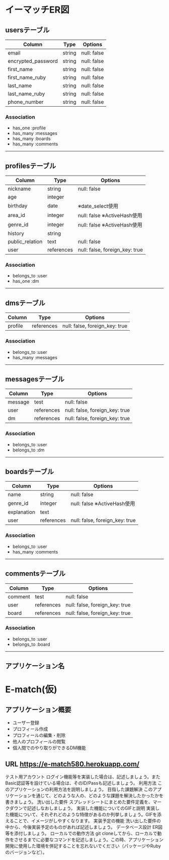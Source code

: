 # イーマッチER図

## usersテーブル

|Column|Type|Options|
|------|----|-------|
|email|string|null: false|
|encrypted_password|string|null: false|
|first_name|string|null: false|
|first_name_ruby|string|null: false|
|last_name|string|null: false|
|last_name_ruby|string|null: false|
|phone_number|string|null: false|

### Association
- has_one :profile
- has_many :messages
- has_many :boards
- has_many :comments



--- 
## profilesテーブル

|Column|Type|Options|
|------|----|-------|
|nickname|string|null: false|
|age|integer|       |
|birthday|date| ※date_select使用|
|area_id|integer|null: false ※ActiveHash使用|
|genre_id|integer|null: false ※ActiveHash使用|
|history|string|    |
|public_relation|text|null: false|
|user|references|null: false, foreign_key: true|

### Association
- belongs_to :user
- has_one :dm



---
## dmsテーブル

|Column|Type|Options|
|------|----|-------|
|profile|references|null: false, foreign_key: true|

### Association
- belongs_to :user
- has_many :messages



---
## messagesテーブル

|Column|Type|Options|
|------|----|-------|
|message|test|null: false|
|user|references|null: false, foreign_key: true|
|dm|references|null: false, foreign_key: true|

### Association
* belongs_to :user
* belongs_to :dm



---
## boardsテーブル

|Column|Type|Options|
|------|----|-------|
|name|string|null: false|
|genre_id|integer|null: false ※ActiveHash使用|
|explanation|text|  |
|user|references|null: false, foreign_key: true|

### Association
- belongs_to :user
- has_many :comments



---
## commentsテーブル

|Column|Type|Options|
|------|----|-------|
|comment|test|null: false|
|user|references|null: false, foreign_key: true|
|board|references|null: false, foreign_key: true|

### Association
* belongs_to :user
* belongs_to :board

---


## アプリケーション名
# E-match(仮)

## アプリケーション概要
* ユーザー登録
* プロフィール作成
* プロフィールの編集・削除
* 他人のプロフィールの閲覧
* 個人間でのやり取りができるDM機能

## URL https://e-match580.herokuapp.com/

テスト用アカウント	ログイン機能等を実装した場合は、記述しましょう。またBasic認証等を設けている場合は、そのID/Passも記述しましょう。
利用方法	このアプリケーションの利用方法を説明しましょう。
目指した課題解決	このアプリケーションを通じて、どのような人の、どのような課題を解決したかったかを書きましょう。
洗い出した要件	スプレッドシートにまとめた要件定義を、マークダウンで記述しなおしましょう。
実装した機能についてのGIFと説明	実装した機能について、それぞれどのような特徴があるのか列挙しましょう。GIFを添えることで、イメージがしやすくなります。
実装予定の機能	洗い出した要件の中から、今後実装予定のものがあれば記述しましょう。
データベース設計	ER図等を添付しましょう。
ローカルでの動作方法	git cloneしてから、ローカルで動作をさせるまでに必要なコマンドを記述しましょう。この時、アプリケーション開発に使用した環境を併記することを忘れないでください（パッケージやRubyのバージョンなど）。